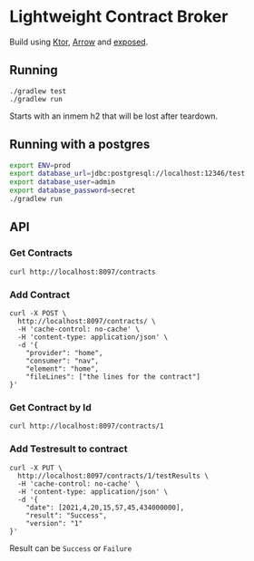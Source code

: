 # Lightweight Contract Broker

Build using [Ktor](https://ktor.io/), [Arrow](https://arrow-kt.io/)
and [exposed](https://github.com/JetBrains/Exposed).

## Running

```
./gradlew test
./gradlew run
```

Starts with an inmem h2 that will be lost after teardown.

## Running with a postgres

```bash
export ENV=prod 
export database_url=jdbc:postgresql://localhost:12346/test 
export database_user=admin 
export database_password=secret 
./gradlew run
```

## API

### Get Contracts

```
curl http://localhost:8097/contracts
```

### Add Contract

```
curl -X POST \
  http://localhost:8097/contracts/ \
  -H 'cache-control: no-cache' \
  -H 'content-type: application/json' \
  -d '{ 
	"provider": "home",
	"consumer": "nav",
	"element": "home",
	"fileLines": ["the lines for the contract"]
}'
```

### Get Contract by Id

```
curl http://localhost:8097/contracts/1
```

### Add Testresult to contract

```
curl -X PUT \
  http://localhost:8097/contracts/1/testResults \
  -H 'cache-control: no-cache' \
  -H 'content-type: application/json' \
  -d '{
	"date": [2021,4,20,15,57,45,434000000],
    "result": "Success",
    "version": "1"
}'
```

Result can be `Success` or `Failure`